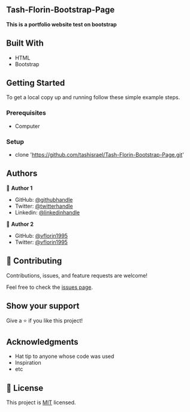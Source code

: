 ## Tash-Florin-Bootstrap-Page

**This is a portfolio website test on bootstrap**

## Built With

- HTML
- Bootstrap

## Getting Started

To get a local copy up and running follow these simple example steps.

### Prerequisites
- Computer

### Setup
- clone 'https://github.com/tashisrael/Tash-Florin-Bootstrap-Page.git'


## Authors

👤 **Author 1**

- GitHub: [@githubhandle](https://github.com/tashisrael)
- Twitter: [@twitterhandle](https://twitter.com/tashisrael)
- Linkedin: [@linkedinhandle](https://www.linkedin.com/in/tashobya-israel-6a66b0181/l)

👤 **Author 2**

- GitHub: [@vflorin1995](https://github.com/vflorin1995)
- Twitter: [@vflorin1995](https://twitter.com/vflorin1995)

## 🤝 Contributing

Contributions, issues, and feature requests are welcome!

Feel free to check the [issues page](https://github.com/tashisrael/Tash-Florin-Bootstrap-Page/issues).

## Show your support

Give a ⭐️ if you like this project!

## Acknowledgments

- Hat tip to anyone whose code was used
- Inspiration
- etc

## 📝 License

This project is [MIT](./LICENSE) licensed.
